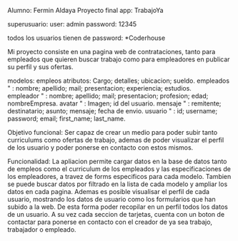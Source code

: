 Alumno: Fermin Aldaya
Proyecto final
app: TrabajoYa

superusuario:   user: admin
                password: 12345

todos los usuarios tienen de password: *Coderhouse

Mi proyecto consiste en una pagina web de contrataciones, tanto para empleados que quieren buscar trabajo como para empleadores en publicar su perfil y sus ofertas.

modelos:
    	empleos atributos: Cargo; detalles; ubicacion; sueldo.
    	empleados	"   : nombre; apellido; mail; presentacion; experiencia; estudios.    
        empleador	"   : nombre; apellido; mail; presentacion; profesion; edad; nombreEmpresa.
        avatar      "   : Imagen; id del usuario.
        mensaje     "   : remitente; destinatario; asunto; mensaje; fecha de envio.
        usuario     "   : id; username; password; email; first_name; last_name.

Objetivo funcional: Ser capaz de crear un medio para poder subir tanto curriculums como ofertas de trabajo, ademas de poder visualizar el perfil de los usuario y poder 
                    ponerse en contacto con estos mismos.


Funcionalidad: La apliacion permite cargar datos en la base de datos tanto de empleos como el curriculum de los empleados y las especificaciones de los empleadores, a travez
                de forms especificos para cada modelo. Tambien se puede buscar datos por filtrado en la lista de cada modelo y ampliar los datos en cada pagina. Ademas es posible visualisar el perfil de cada usuario, mostrando los datos de usuario como los formularios que han subido a la web. De esta forma poder recopilar en un perfil todos los datos de un usuario. A su vez cada seccion de tarjetas, cuenta con un boton de contactar para ponerse en contacto con el creador de ya sea trabajo, trabajador o empleado.
